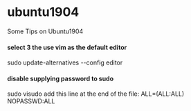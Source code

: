 # ubuntu1904
Some Tips on Ubuntu1904

#### select 3 the use vim as the default editor
sudo update-alternatives --config editor

#### disable supplying password to sudo
sudo visudo
add this line at the end of the file: <user> ALL=(ALL:ALL) NOPASSWD:ALL
